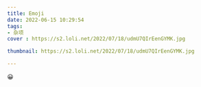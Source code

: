 ```yaml
---
title: Emoji
date: 2022-06-15 10:29:54
tags: 
- 杂项
cover : https://s2.loli.net/2022/07/18/udmU7QIrEenGYMK.jpg

thumbnail: https://s2.loli.net/2022/07/18/udmU7QIrEenGYMK.jpg

---
```



 :grinning:

